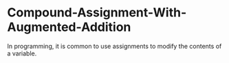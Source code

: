 # Compound-Assignment-With-Augmented-Addition

In programming, it is common to use assignments to modify the contents of a variable.
